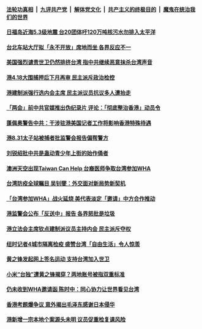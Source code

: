 

####  [法轮功真相](../../../../basic/blob/master/README.md?t=05192002) &nbsp;|&nbsp; [九评共产党](../../../../9ping.md/blob/master/README.md?t=05192002) &nbsp;|&nbsp; [解体党文化](../../../../jtdwh.md/blob/master/README.md?t=05192002)  &nbsp;|&nbsp; [共产主义的终极目的](../../../../gczydzjmd.md/blob/master/README.md?t=05192002) &nbsp;|&nbsp; [魔鬼在统治我们的世界](../../../../mgztzwmdsj.md/blob/master/README.md?t=05192002) 

#### [日福岛近海5.3级地震 台20团体吁120万吨核污水勿排入太平洋](../pages/soh55/380431.md?t=05192002) 
#### [台北车站大厅拟「永不开放」席地而坐  各界反应不一](../pages/soh55/380383.md?t=05192002) 
#### [美国强烈谴责世卫仍然排挤台湾  指中共继续恶意抹杀台湾声音  ](../pages/soh55/380239.md?t=05192002) 
#### [港4.18大围捕押后下月再审 民主派斥政治检控](../pages/soh55/380122.md?t=05192002) 
#### [港建制派强行选内会主席 民主派议员抗议多人遭抬走](../pages/soh55/380107.md?t=05192002) 
#### [「两会」前中共官媒推出伪纪录片 评论：「彻底整治香港」动员令](../pages/soh55/380026.md?t=05192002) 
#### [蓬佩奥警告中共：干涉驻港美国记者工作将影响香港特殊待遇](../pages/soh55/379972.md?t=05192002) 
#### [港8.31太子站被捕者批监警会报告偏帮警方](../pages/soh55/379780.md?t=05192002) 
#### [刘锐绍批中共是蛊动青少年上街的始作俑者](../pages/soh55/379777.md?t=05192002) 
#### [澳洲天空出现Taiwan Can Help 台裔医师争取台湾参加WHA](../pages/soh55/379630.md?t=05192002) 
#### [台湾防疫全球瞩目 吴钊燮：外交面对新局势新契机](../pages/soh55/379441.md?t=05192002) 
#### [「台湾参加WHA」战火延烧 美代表淡定「邀请」中方合作推动](../pages/soh55/379366.md?t=05192002) 
#### [港监警会公布「反送中」报告 各界怒批是垃圾](../pages/soh55/379186.md?t=05192002) 
#### [港立法会主席钦点建制派议员主持内会 民主派斥夺权](../pages/soh55/379180.md?t=05192002) 
#### [纽时记者4城市隔离检疫 盛赞台湾「自由生活」令人惊羡](../pages/soh55/379042.md?t=05192002) 
#### [黄之锋发起网上签名运动 支持台湾加入世卫](../pages/soh55/379060.md?t=05192002) 
#### [小米“台独”遭黄之锋揭穿？两地账号被指双重标准](../pages/soh55/379021.md?t=05192002) 
#### [仍未收到WHA邀请函 陈时中：同心协力让世界看见台湾](../pages/soh55/378979.md?t=05192002) 
#### [香港考题爆争议 意外揭出毛泽东感谢日本侵华](../pages/soh55/378949.md?t=05192002) 
#### [港新增一宗本地个案源头未明 议员促重检复课风险](../pages/soh55/378709.md?t=05192002) 
